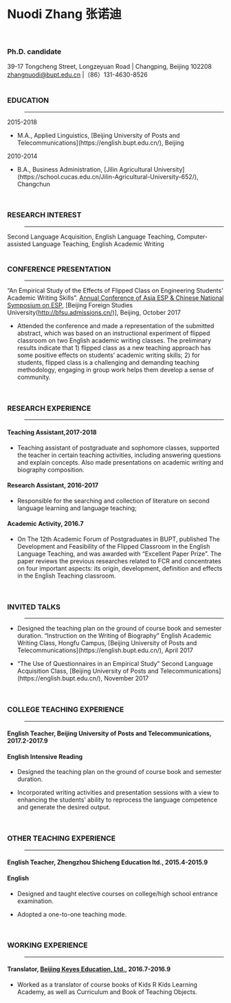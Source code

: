# Nuodi Zhang  张诺迪
<br />  


### Ph.D. candidate  

39-17 Tongcheng Street, Longzeyuan Road | Changping, Beijing 102208  
zhangnuodi@bupt.edu.cn |（86）131-4630-8526  
<br />

### EDUCATION
>---
2015-2018
<ul>
<li> M.A., Applied Linguistics, [Beijing University of Posts and Telecommunications](https://english.bupt.edu.cn/), Beijing</li>
</ul>

2010-2014
<ul>
<li>B.A., Business Administration, [Jilin Agricultural University](https://school.cucas.edu.cn/Jilin-Agricultural-University-652/), Changchun</li>
</ul>  
<br />

### RESEARCH INTEREST
>---
Second Language Acquisition, English Language Teaching, Computer-assisted Language Teaching, English Academic Writing  
<br />

### CONFERENCE PRESENTATION
>---
“An Empirical Study of the Effects of Flipped Class on Engineering Students’ Academic Writing Skills”. [Annual Conference of Asia ESP & Chinese National Symposium on ESP](http://2017.asiaesp.com/), [Beijing Foreign Studies University(http://bfsu.admissions.cn/)], Beijing, October 2017
<ul>
<li>Attended the conference and made a representation of the submitted abstract, which was based on an instructional experiment of flipped classroom on two English academic writing classes. The preliminary results indicate that 1) flipped class as a new teaching approach has some positive effects on students’ academic writing skills; 2) for students, flipped class is a challenging and demanding teaching methodology, engaging in group work helps them develop a sense of community.</li>
</ul>  
<br />

### RESEARCH EXPERIENCE  
>---
#### Teaching Assistant,2017-2018  
<ul>
<li>Teaching assistant of postgraduate and sophomore classes, supported the teacher in certain teaching activities, including answering questions and explain concepts. Also made presentations on academic writing and biography composition.</li>
</ul>

#### Research Assistant, 2016-2017  
<ul>
<li>Responsible for the searching and collection of literature on second language learning and language teaching;</li>
</ul>

#### Academic Activity, 2016.7  
<ul>
<li>On The 12th Academic Forum of Postgraduates in BUPT, published The Development and Feasibility of the Flipped Classroom in the English Language Teaching, and was awarded with “Excellent Paper Prize”. The paper reviews the previous researches related to FCR and concentrates on four important aspects: its origin, development, definition and effects in the English Teaching classroom.</li>
</ul>
<br />  


### INVITED TALKS  
>---
<ul>
<li>Designed the teaching plan on the ground of course book and semester duration. “Instruction on the Writing of Biography” English Academic Writing Class, Hongfu Campus, [Beijing University of Posts and Telecommunications](https://english.bupt.edu.cn/), April 2017</li>
</ul>
<ul>
<li>“The Use of Questionnaires in an Empirical Study” Second Language Acquisition Class, [Beijing University of Posts and Telecommunications](https://english.bupt.edu.cn/), November 2017</li>
</ul>  
<br /> 

### COLLEGE TEACHING EXPERIENCE
>---
#### English Teacher, Beijing University of Posts and Telecommunications, 2017.2-2017.9  
#### English Intensive Reading
<ul>
<li>Designed the teaching plan on the ground of course book and semester duration.</li>
</ul>
<ul>
<li>Incorporated writing activities and presentation sessions with a view to enhancing the students’ ability to reprocess the language competence and generate the desired output.</li>
</ul>  
<br />

### OTHER TEACHING EXPERIENCE
>---
#### English Teacher, Zhengzhou Shicheng Education ltd., 2015.4-2015.9  
#### English 
<ul>
<li>Designed and taught elective courses on college/high school entrance examination.</li>
</ul>
<ul>
<li>Adopted a one-to-one teaching mode.</li>
</ul>  
<br />

### WORKING EXPERIENCE
>---
#### Translator, [Beijing Keyes Education, Ltd.](https://kidsrkids.com/the-kids-r-kids-story/), 2016.7-2016.9
<ul>
<li>Worked as a translator of course books of Kids R Kids Learning Academy, as well as Curriculum and Book of Teaching Objects.</li>
</ul> 
